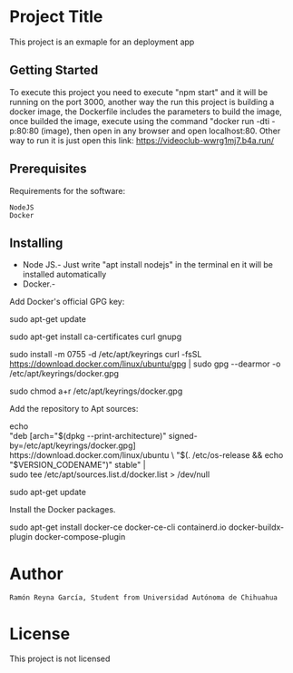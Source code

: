 # Project Title

This project is an exmaple for an deployment app

## Getting Started

To execute this project you need to execute "npm start" and it will be running on the port 3000, another way the run this project is building a docker image, the Dockerfile includes the parameters to build the image, once builded the image, execute using the command "docker run -dti -p:80:80 (image), then open in any browser and open localhost:80. Other way to run it is just open this link: https://videoclub-wwrg1mj7.b4a.run/ 

## Prerequisites

Requirements for the software:

    NodeJS
    Docker

## Installing

- Node JS.- Just write "apt install nodejs" in the terminal en it will be installed automatically
- Docker.- 

Add Docker's official GPG key:

sudo apt-get update

sudo apt-get install ca-certificates curl gnupg

sudo install -m 0755 -d /etc/apt/keyrings
curl -fsSL https://download.docker.com/linux/ubuntu/gpg | sudo gpg --dearmor -o /etc/apt/keyrings/docker.gpg

sudo chmod a+r /etc/apt/keyrings/docker.gpg

Add the repository to Apt sources:

echo \
  "deb [arch="$(dpkg --print-architecture)" signed-by=/etc/apt/keyrings/docker.gpg] https://download.docker.com/linux/ubuntu \
  "$(. /etc/os-release && echo "$VERSION_CODENAME")" stable" | \
  sudo tee /etc/apt/sources.list.d/docker.list > /dev/null

sudo apt-get update

Install the Docker packages.

sudo apt-get install docker-ce docker-ce-cli containerd.io docker-buildx-plugin docker-compose-plugin

# Author 
    Ramón Reyna García, Student from Universidad Autónoma de Chihuahua

# License 

This project is not licensed